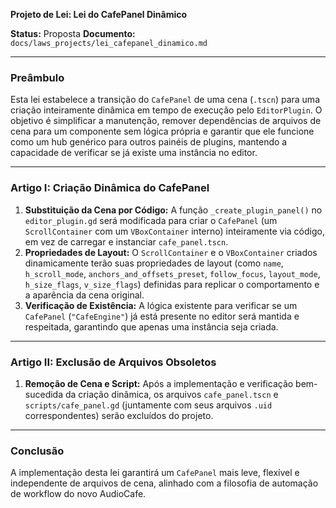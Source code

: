 **Projeto de Lei: Lei do CafePanel Dinâmico**

**Status:** Proposta
**Documento:** `docs/laws_projects/lei_cafepanel_dinamico.md`

---

### **Preâmbulo**

Esta lei estabelece a transição do `CafePanel` de uma cena (`.tscn`) para uma criação inteiramente dinâmica em tempo de execução pelo `EditorPlugin`. O objetivo é simplificar a manutenção, remover dependências de arquivos de cena para um componente sem lógica própria e garantir que ele funcione como um hub genérico para outros painéis de plugins, mantendo a capacidade de verificar se já existe uma instância no editor.

---

### **Artigo I: Criação Dinâmica do CafePanel**

1.  **Substituição da Cena por Código:** A função `_create_plugin_panel()` no `editor_plugin.gd` será modificada para criar o `CafePanel` (um `ScrollContainer` com um `VBoxContainer` interno) inteiramente via código, em vez de carregar e instanciar `cafe_panel.tscn`.
2.  **Propriedades de Layout:** O `ScrollContainer` e o `VBoxContainer` criados dinamicamente terão suas propriedades de layout (como `name`, `h_scroll_mode`, `anchors_and_offsets_preset`, `follow_focus`, `layout_mode`, `h_size_flags`, `v_size_flags`) definidas para replicar o comportamento e a aparência da cena original.
3.  **Verificação de Existência:** A lógica existente para verificar se um `CafePanel` (`"CafeEngine"`) já está presente no editor será mantida e respeitada, garantindo que apenas uma instância seja criada.

---

### **Artigo II: Exclusão de Arquivos Obsoletos**

1.  **Remoção de Cena e Script:** Após a implementação e verificação bem-sucedida da criação dinâmica, os arquivos `cafe_panel.tscn` e `scripts/cafe_panel.gd` (juntamente com seus arquivos `.uid` correspondentes) serão excluídos do projeto.

---

### **Conclusão**

A implementação desta lei garantirá um `CafePanel` mais leve, flexível e independente de arquivos de cena, alinhado com a filosofia de automação de workflow do novo AudioCafe.